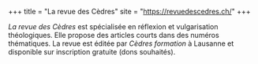 +++
title = "La revue des Cèdres"
site = "https://revuedescedres.ch/"
+++

*La revue des Cèdres* est spécialisée en réflexion et vulgarisation théologiques. Elle propose des articles courts dans des numéros thématiques. La revue est éditée par *Cèdres formation* à Lausanne et disponible sur inscription gratuite (dons souhaités).

